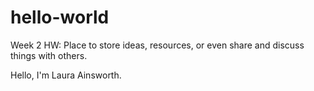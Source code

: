 # hello-world
Week 2 HW: Place to store ideas, resources, or even share and discuss things with others. 

Hello, I'm Laura Ainsworth. 
